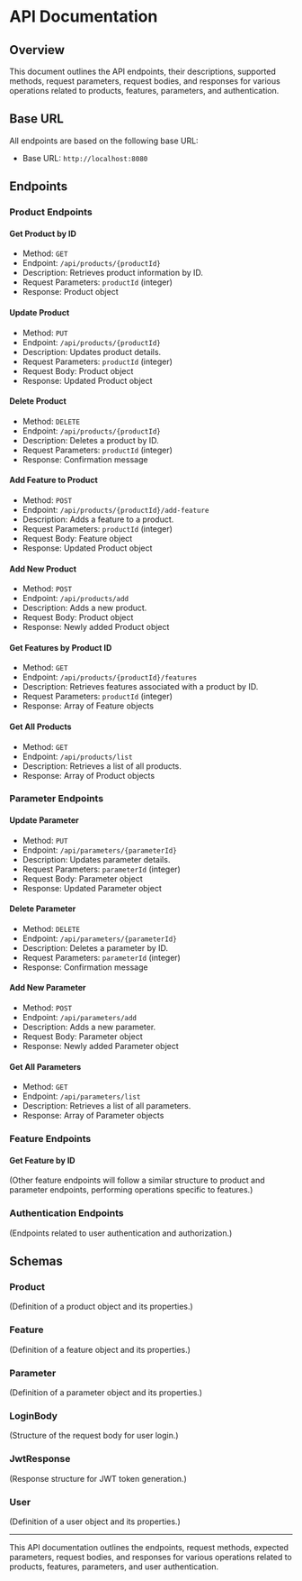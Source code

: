 # API Documentation

## Overview

This document outlines the API endpoints, their descriptions, supported methods, request parameters, request bodies, and responses for various operations related to products, features, parameters, and authentication.

## Base URL

All endpoints are based on the following base URL:

- Base URL: `http://localhost:8080`

## Endpoints

### Product Endpoints

#### Get Product by ID

- Method: `GET`
- Endpoint: `/api/products/{productId}`
- Description: Retrieves product information by ID.
- Request Parameters: `productId` (integer)
- Response: Product object

#### Update Product

- Method: `PUT`
- Endpoint: `/api/products/{productId}`
- Description: Updates product details.
- Request Parameters: `productId` (integer)
- Request Body: Product object
- Response: Updated Product object

#### Delete Product

- Method: `DELETE`
- Endpoint: `/api/products/{productId}`
- Description: Deletes a product by ID.
- Request Parameters: `productId` (integer)
- Response: Confirmation message

#### Add Feature to Product

- Method: `POST`
- Endpoint: `/api/products/{productId}/add-feature`
- Description: Adds a feature to a product.
- Request Parameters: `productId` (integer)
- Request Body: Feature object
- Response: Updated Product object

#### Add New Product

- Method: `POST`
- Endpoint: `/api/products/add`
- Description: Adds a new product.
- Request Body: Product object
- Response: Newly added Product object

#### Get Features by Product ID

- Method: `GET`
- Endpoint: `/api/products/{productId}/features`
- Description: Retrieves features associated with a product by ID.
- Request Parameters: `productId` (integer)
- Response: Array of Feature objects

#### Get All Products

- Method: `GET`
- Endpoint: `/api/products/list`
- Description: Retrieves a list of all products.
- Response: Array of Product objects

### Parameter Endpoints

#### Update Parameter

- Method: `PUT`
- Endpoint: `/api/parameters/{parameterId}`
- Description: Updates parameter details.
- Request Parameters: `parameterId` (integer)
- Request Body: Parameter object
- Response: Updated Parameter object

#### Delete Parameter

- Method: `DELETE`
- Endpoint: `/api/parameters/{parameterId}`
- Description: Deletes a parameter by ID.
- Request Parameters: `parameterId` (integer)
- Response: Confirmation message

#### Add New Parameter

- Method: `POST`
- Endpoint: `/api/parameters/add`
- Description: Adds a new parameter.
- Request Body: Parameter object
- Response: Newly added Parameter object

#### Get All Parameters

- Method: `GET`
- Endpoint: `/api/parameters/list`
- Description: Retrieves a list of all parameters.
- Response: Array of Parameter objects

### Feature Endpoints

#### Get Feature by ID

(Other feature endpoints will follow a similar structure to product and parameter endpoints, performing operations specific to features.)

### Authentication Endpoints

(Endpoints related to user authentication and authorization.)

## Schemas

### Product

(Definition of a product object and its properties.)

### Feature

(Definition of a feature object and its properties.)

### Parameter

(Definition of a parameter object and its properties.)

### LoginBody

(Structure of the request body for user login.)

### JwtResponse

(Response structure for JWT token generation.)

### User

(Definition of a user object and its properties.)

---

This API documentation outlines the endpoints, request methods, expected parameters, request bodies, and responses for various operations related to products, features, parameters, and user authentication.
